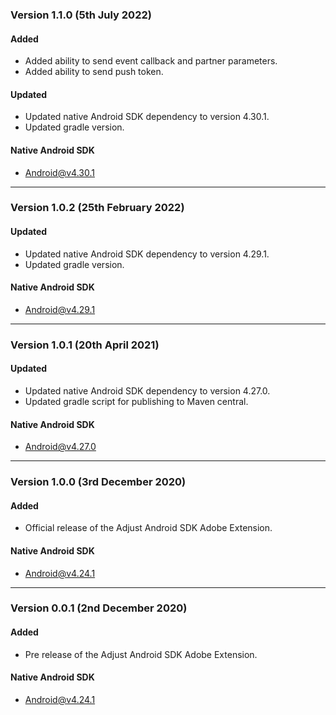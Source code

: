 ### Version 1.1.0 (5th July 2022)
#### Added
- Added ability to send event callback and partner parameters.
- Added ability to send push token.

#### Updated
- Updated native Android SDK dependency to version 4.30.1.
- Updated gradle version.

#### Native Android SDK
- [Android@v4.30.1][android_sdk_v4.30.1]

---

### Version 1.0.2 (25th February 2022)
#### Updated
- Updated native Android SDK dependency to version 4.29.1.
- Updated gradle version.

#### Native Android SDK
- [Android@v4.29.1][android_sdk_v4.29.1]

---

### Version 1.0.1 (20th April 2021)
#### Updated
- Updated native Android SDK dependency to version 4.27.0.
- Updated gradle script for publishing to Maven central.

#### Native Android SDK
- [Android@v4.27.0][android_sdk_v4.27.0]

---

### Version 1.0.0 (3rd December 2020)
#### Added
- Official release of the Adjust Android SDK Adobe Extension.

#### Native Android SDK
- [Android@v4.24.1][android_sdk_v4.24.1]

---

### Version 0.0.1 (2nd December 2020)
#### Added
- Pre release of the Adjust Android SDK Adobe Extension.

#### Native Android SDK
- [Android@v4.24.1][android_sdk_v4.24.1]

[android_sdk_v4.24.1]: https://github.com/adjust/android_sdk/tree/v4.24.1
[android_sdk_v4.27.0]: https://github.com/adjust/android_sdk/tree/v4.27.0
[android_sdk_v4.29.1]: https://github.com/adjust/android_sdk/tree/v4.29.1
[android_sdk_v4.30.1]: https://github.com/adjust/android_sdk/tree/v4.30.1